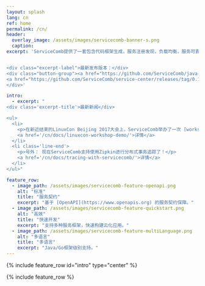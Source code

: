 ```yaml
---
layout: splash
lang: cn
ref: home
permalink: /cn/
header:
  overlay_image: /assets/images/servicecomb-banner-s.png
  caption:
excerpt: 'ServiceComb提供了一套包含代码框架生成，服务注册发现，负载均衡，服务可靠性（容错熔断，限流降级，调用链追踪）等功能的微服务框架。


<div class="excerpt-label">最新发布版本：</div>
<div class="button-group"><a href="https://github.com/ServiceComb/java-chassis/releases/tag/0.2.0" class="home-button btn--info">Java开发包 v0.2.0</a>
<a href="https://github.com/ServiceComb/service-center/releases/tag/0.1.1" class="home-button btn--info">服务中心 v0.1.1</a>
</div>'

intro:
  - excerpt: "
<div class='excerpt-title'>最新新闻</div>

<ul>
  <li>
    <p>在新近结束的LinuxCon Beijing 2017大会上，ServiceComb举办了一次 [workshop](/cn/slides/)向大家展示如何使用ServiceComb构建一个云化应用。</p>
    <a href='/cn/docs/linuxcon-workshop-demo/'>详情</a>
  </li>
  <li class='line-end'>
    <p>号外： 现在ServiceComb支持使用Zipkin进行分布式事务追踪了！</p>
    <a href='/cn/docs/tracing-with-servicecomb/'>详情</a>
  </li>
</ul>"

feature_row:
  - image_path: /assets/images/servicecomb-feature-openapi.png
    alt: "标准"
    title: "服务契约"
    excerpt: "基于 [OpenAPI](https://www.openapis.org) 的服务契约保障。"
  - image_path: /assets/images/servicecomb-feature-quickstart.png
    alt: "高效"
    title: "快速开发"
    excerpt: "支持多种服务框架，快速构建云化应用。"
  - image_path: /assets/images/servicecomb-feature-multiLanguage.png
    alt: "多语言"
    title: "多语言"
    excerpt: "Java/Go框架级别支持。"
---
```


{% include feature_row id="intro" type="center" %}

<div class="normal-feature-row">
{% include feature_row %}
</div>
